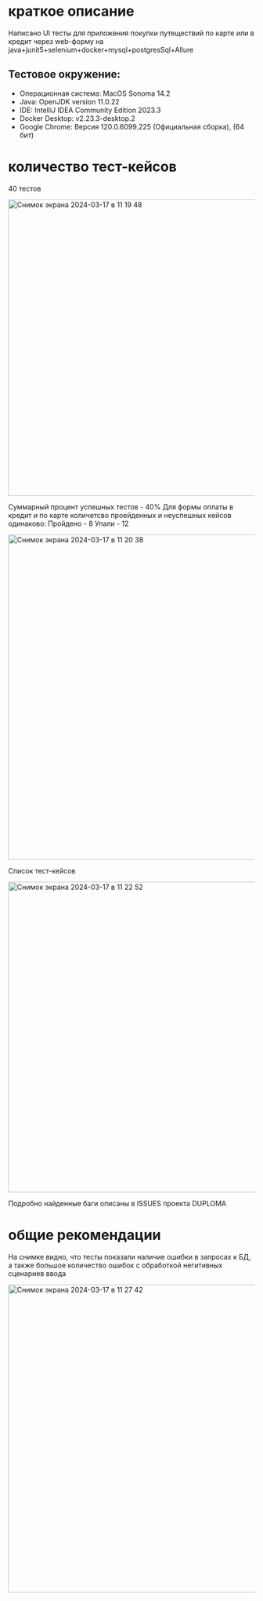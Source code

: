 # краткое описание
 Написано  UI тесты для приложения покупки путеществий по карте или в кредит через web-форму на java+junit5+selenium+docker+mysql+postgresSql+Allure

 ## Тестовое окружение:
 - Операционная система: MacOS Sonoma 14.2
 - Java: OpenJDK version 11.0.22
 - IDE: IntelliJ IDEA Community Edition 2023.3
 - Docker Desktop: v2.23.3-desktop.2
 - Google Chrome: Версия 120.0.6099.225 (Официальная сборка), (64 бит)


# количество тест-кейсов
40 тестов

<img width="604" alt="Снимок экрана 2024-03-17 в 11 19 48" src="https://github.com/hoodsey/DIPLOMA/assets/44810301/bcb0f953-0aa6-4fd1-8a86-b7f638888b41">

Суммарный процент успешных тестов - 40% 
Для формы оплаты в кредит и по карте количетсво проейденных и неуспешных кейсов одинаково: 
Пройдено - 8
Упали - 12


<img width="663" alt="Снимок экрана 2024-03-17 в 11 20 38" src="https://github.com/hoodsey/DIPLOMA/assets/44810301/a5e149ee-d602-41ae-bd54-224b06ce46e8">

Список тест-кейсов


<img width="633" alt="Снимок экрана 2024-03-17 в 11 22 52" src="https://github.com/hoodsey/DIPLOMA/assets/44810301/f9c745ae-4e0c-4b14-945a-3ca56172126f">


Подробно найденные баги описаны в ISSUES проекта DUPLOMA

# общие рекомендации
На снимке видно, что тесты показали наличие ошибки в запросах к БД, а также большое количество ошибок с обработкой негитивных сценариев ввода

<img width="628" alt="Снимок экрана 2024-03-17 в 11 27 42" src="https://github.com/hoodsey/DIPLOMA/assets/44810301/f0450d42-d6f1-416c-9e51-7224e15a00a6">
